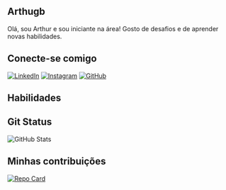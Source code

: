 ## Arthugb
Olá, sou Arthur e sou iniciante na área! Gosto de desafios e de aprender novas habilidades.
## Conecte-se comigo
[![LinkedIn](https://img.shields.io/badge/LinkedIn-0077B5?style=for-the-badge&logo=linkedin&logoColor=white)](https://www.linkedin.com/in/arthur-gomes-107472202/)
[![Instagram](https://img.shields.io/badge/-Instagram-%23E4405F?style=for-the-badge&logo=instagram&logoColor=white)](https://www.instagram.com/arthugb/)
[![GitHub](https://img.shields.io/badge/GitHub-100000?style=for-the-badge&logo=github&logoColor=white)](https://github.com/arthugb)
## Habilidades

## Git Status
![GitHub Stats](https://github-readme-stats.vercel.app/api?username=arthugb&theme=transparent&bg_color=000&border_color=30A3DC&show_icons=true&icon_color=30A3DC&title_color=E94D5F&text_color=FFF)
## Minhas contribuições
[![Repo Card](https://github-readme-stats.vercel.app/api/pin/?username=arthugb&repo=dio-lab-open-source&bg_color=000&border_color=30A3DC&show_icons=true&icon_color=30A3DC&title_color=E94D5F&text_color=FFF)](https://github.com/SEUUSERNAME/SEUREPOSITORIO)
